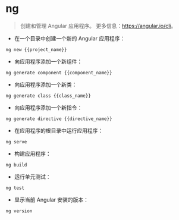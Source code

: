 # ng

> 创建和管理 Angular 应用程序。
> 更多信息：<https://angular.io/cli>。

- 在一个目录中创建一个新的 Angular 应用程序：

`ng new {{project_name}}`

- 向应用程序添加一个新组件：

`ng generate component {{component_name}}`

- 向应用程序添加一个新类：

`ng generate class {{class_name}}`

- 向应用程序添加一个新指令：

`ng generate directive {{directive_name}}`

- 在应用程序的根目录中运行应用程序：

`ng serve`

- 构建应用程序：

`ng build`

- 运行单元测试：

`ng test`

- 显示当前 Angular 安装的版本：

`ng version`